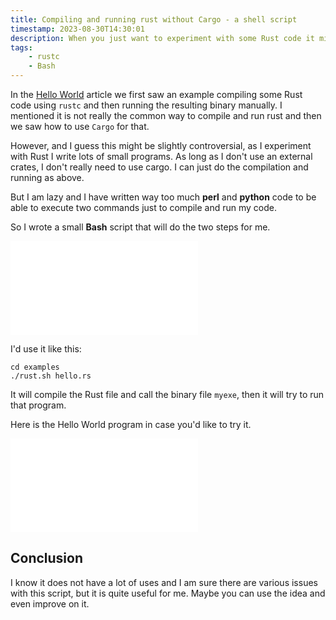 ```yaml
---
title: Compiling and running rust without Cargo - a shell script
timestamp: 2023-08-30T14:30:01
description: When you just want to experiment with some Rust code it might be easier to use this wrapper around rustc than to create a new crate.
tags:
    - rustc
    - Bash
---
```


In the [Hello World](/hello-world) article we first saw an example compiling some Rust code using `rustc` and then running the resulting binary manually.
I mentioned it is not really the common way to compile and run rust and then we saw how to use `Cargo` for that.

However, and I guess this might be slightly controversial, as I experiment with Rust I write lots of small programs. As long as I don't use an external crates, I don't really need to use cargo. I can just do the compilation and running as above.

But I am lazy and I have written way too much **perl** and **python** code to be able to execute two commands just to compile and run my code.

So I wrote a small **Bash** script that will do the two steps for me.

![](examples/rust.sh)

I'd use it like this:

```
cd examples
./rust.sh hello.rs
```

It will compile the Rust file and call the binary file `myexe`, then it will try to run that program.

Here is the Hello World program in case you'd like to try it.

![](examples/hello.rs)

## Conclusion

I know it does not have a lot of uses and I am sure there are various issues with this script, but it is quite useful for me.
Maybe you can use the idea and even improve on it.

